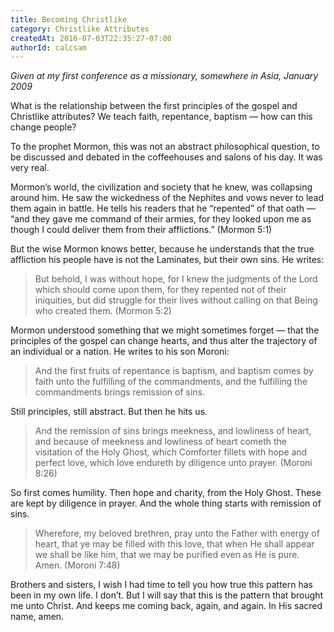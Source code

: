 ```yaml
---
title: Becoming Christlike
category: Christlike Attributes
createdAt: 2016-07-03T22:35:27-07:00
authorId: calcsam
---
```

*Given at my first conference as a missionary, somewhere in Asia, January 2009*

What is the relationship between the first principles of the gospel and Christlike attributes? We teach faith, repentance, baptism — how can this change people?

To the prophet Mormon, this was not an abstract philosophical question, to be discussed and debated in the coffeehouses and salons of his day. It was very real.

Mormon’s world, the civilization and society that he knew, was collapsing around him. He saw the wickedness of the Nephites and vows never to lead them again in battle. He tells his readers that he “repented” of that oath — “and they gave me command of their armies, for they looked upon me as though I could deliver them from their afflictions.” (Mormon 5:1)

But the wise Mormon knows better, because he understands that the true affliction his people have is not the Laminates, but their own sins. He writes:

>But behold, I was without hope, for I knew the judgments of the Lord which should come upon them, for they repented not of their iniquities, but did struggle for their lives without calling on that Being who created them. (Mormon 5:2)

Mormon understood something that we might sometimes forget — that the principles of the gospel can change hearts, and thus alter the trajectory of an individual or a nation. He writes to his son Moroni:

>And the first fruits of repentance is baptism, and baptism comes by faith unto the fulfilling of the commandments, and the fulfilling the commandments brings remission of sins.

Still principles, still abstract. But then he hits us.

>And the remission of sins brings meekness, and lowliness of heart, and because of meekness and lowliness of heart cometh the visitation of the Holy Ghost, which Comforter fillets with hope and perfect love, which love endureth by diligence unto prayer. (Moroni 8:26)

So first comes humility. Then hope and charity, from the Holy Ghost. These are kept by diligence in prayer. And the whole thing starts with remission of sins.

>Wherefore, my beloved brethren, pray unto the Father with energy of heart, that ye may be filled with this love, that when He shall appear we shall be like him, that we may be purified even as He is pure. Amen. (Moroni 7:48)

Brothers and sisters, I wish I had time to tell you how true this pattern has been in my own life. I don’t. But I will say that this is the pattern that brought me unto Christ. And keeps me coming back, again, and again. In His sacred name, amen.

